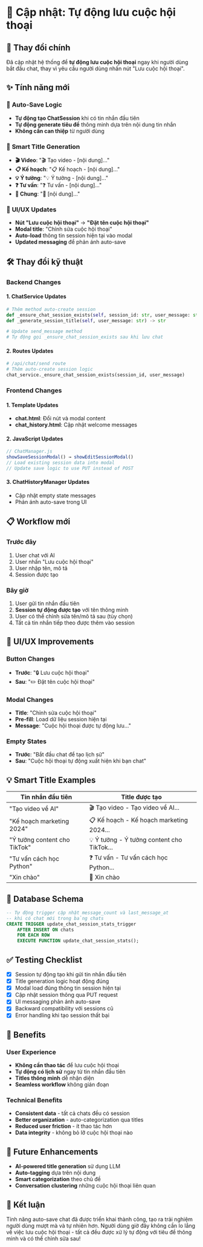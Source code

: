 # 🔄 Cập nhật: Tự động lưu cuộc hội thoại

## 🎯 Thay đổi chính

Đã cập nhật hệ thống để **tự động lưu cuộc hội thoại** ngay khi người dùng bắt đầu chat, thay vì yêu cầu người dùng nhấn nút "Lưu cuộc hội thoại".

## ✨ Tính năng mới

### 🔄 **Auto-Save Logic**
- **Tự động tạo ChatSession** khi có tin nhắn đầu tiên
- **Tự động generate tiêu đề** thông minh dựa trên nội dung tin nhắn
- **Không cần can thiệp** từ người dùng

### 🎯 **Smart Title Generation**
- **🎬 Video**: "🎬 Tạo video - [nội dung]..."
- **📋 Kế hoạch**: "📋 Kế hoạch - [nội dung]..."  
- **💡 Ý tưởng**: "💡 Ý tưởng - [nội dung]..."
- **❓ Tư vấn**: "❓ Tư vấn - [nội dung]..."
- **💬 Chung**: "💬 [nội dung]..."

### 🔧 **UI/UX Updates**
- **Nút "Lưu cuộc hội thoại"** → **"Đặt tên cuộc hội thoại"**
- **Modal title**: "Chỉnh sửa cuộc hội thoại"
- **Auto-load** thông tin session hiện tại vào modal
- **Updated messaging** để phản ánh auto-save

## 🛠️ Thay đổi kỹ thuật

### **Backend Changes**

#### 1. **ChatService Updates**
```python
# Thêm method auto-create session
def _ensure_chat_session_exists(self, session_id: str, user_message: str)
def _generate_session_title(self, user_message: str) -> str

# Update send_message method
# Tự động gọi _ensure_chat_session_exists sau khi lưu chat
```

#### 2. **Routes Updates**
```python
# /api/chat/send route
# Thêm auto-create session logic
chat_service._ensure_chat_session_exists(session_id, user_message)
```

### **Frontend Changes**

#### 1. **Template Updates**
- **chat.html**: Đổi nút và modal content
- **chat_history.html**: Cập nhật welcome messages

#### 2. **JavaScript Updates**
```javascript
// ChatManager.js
showSaveSessionModal() → showEditSessionModal()
// Load existing session data into modal
// Update save logic to use PUT instead of POST
```

#### 3. **ChatHistoryManager Updates**
- Cập nhật empty state messages
- Phản ánh auto-save trong UI

## 📋 Workflow mới

### **Trước đây**
1. User chat với AI
2. User nhấn "Lưu cuộc hội thoại"  
3. User nhập tên, mô tả
4. Session được tạo

### **Bây giờ**
1. User gửi tin nhắn đầu tiên
2. **Session tự động được tạo** với tên thông minh
3. User có thể chỉnh sửa tên/mô tả sau (tùy chọn)
4. Tất cả tin nhắn tiếp theo được thêm vào session

## 🎨 UI/UX Improvements

### **Button Changes**
- **Trước**: "🔒 Lưu cuộc hội thoại"
- **Sau**: "✏️ Đặt tên cuộc hội thoại"

### **Modal Changes**
- **Title**: "Chỉnh sửa cuộc hội thoại"
- **Pre-fill**: Load dữ liệu session hiện tại
- **Message**: "Cuộc hội thoại được tự động lưu..."

### **Empty States**
- **Trước**: "Bắt đầu chat để tạo lịch sử"
- **Sau**: "Cuộc hội thoại tự động xuất hiện khi bạn chat"

## 💡 Smart Title Examples

| Tin nhắn đầu tiên | Title được tạo |
|-------------------|----------------|
| "Tạo video về AI" | 🎬 Tạo video - Tạo video về AI... |
| "Kế hoạch marketing 2024" | 📋 Kế hoạch - Kế hoạch marketing 2024... |
| "Ý tưởng content cho TikTok" | 💡 Ý tưởng - Ý tưởng content cho TikTok... |
| "Tư vấn cách học Python" | ❓ Tư vấn - Tư vấn cách học Python... |
| "Xin chào" | 💬 Xin chào |

## 🔧 Database Schema

```sql
-- Tự động trigger cập nhật message_count và last_message_at
-- khi có chat mới trong bảng chats
CREATE TRIGGER update_chat_session_stats_trigger
    AFTER INSERT ON chats
    FOR EACH ROW
    EXECUTE FUNCTION update_chat_session_stats();
```

## ✅ Testing Checklist

- [x] Session tự động tạo khi gửi tin nhắn đầu tiên
- [x] Title generation logic hoạt động đúng
- [x] Modal load đúng thông tin session hiện tại  
- [x] Cập nhật session thông qua PUT request
- [x] UI messaging phản ánh auto-save
- [x] Backward compatibility với sessions cũ
- [x] Error handling khi tạo session thất bại

## 🚀 Benefits

### **User Experience**
- **Không cần thao tác** để lưu cuộc hội thoại
- **Tự động có lịch sử** ngay từ tin nhắn đầu tiên
- **Titles thông minh** dễ nhận diện
- **Seamless workflow** không gián đoạn

### **Technical Benefits**  
- **Consistent data** - tất cả chats đều có session
- **Better organization** - auto-categorization qua titles
- **Reduced user friction** - ít thao tác hơn
- **Data integrity** - không bỏ lỡ cuộc hội thoại nào

## 🔮 Future Enhancements

- **AI-powered title generation** sử dụng LLM
- **Auto-tagging** dựa trên nội dung
- **Smart categorization** theo chủ đề
- **Conversation clustering** những cuộc hội thoại liên quan

## 🎉 Kết luận

Tính năng auto-save chat đã được triển khai thành công, tạo ra trải nghiệm người dùng mượt mà và tự nhiên hơn. Người dùng giờ đây không cần lo lắng về việc lưu cuộc hội thoại - tất cả đều được xử lý tự động với tiêu đề thông minh và có thể chỉnh sửa sau! 